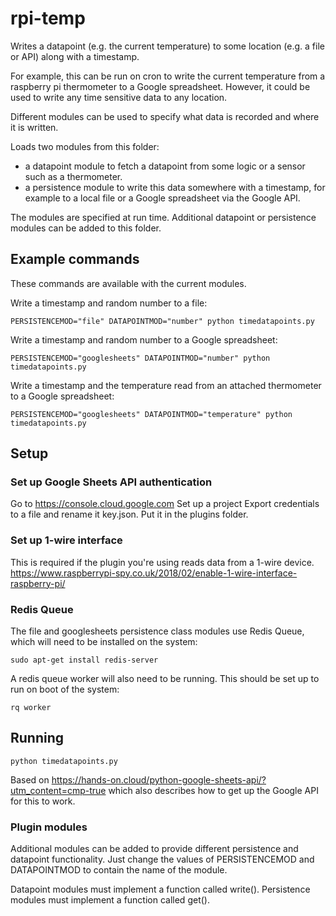 # rpi-temp

Writes a datapoint (e.g. the current temperature) to some location (e.g. a file
or API) along with a timestamp.

For example, this can be run on cron to write the current temperature from a
raspberry pi thermometer to a Google spreadsheet. However, it could be used to
write any time sensitive data to any location.

Different modules can be used to specify what data is recorded and where it is
written.

Loads two modules from this folder:
- a datapoint module to fetch a datapoint from some logic or a sensor such as a
thermometer.
- a persistence module to write this data somewhere with a timestamp, for
example to a local file or a Google spreadsheet via the Google API.

The modules are specified at run time. Additional datapoint or persistence
modules can be added to this folder.

## Example commands
These commands are available with the current modules.

Write a timestamp and random number to a file:

`PERSISTENCEMOD="file" DATAPOINTMOD="number" python timedatapoints.py`

Write a timestamp and random number to a Google spreadsheet:

`PERSISTENCEMOD="googlesheets" DATAPOINTMOD="number" python timedatapoints.py`

Write a timestamp and the temperature read from an attached thermometer to a
Google spreadsheet:

`PERSISTENCEMOD="googlesheets" DATAPOINTMOD="temperature" python timedatapoints.py`

## Setup

### Set up Google Sheets API authentication
Go to https://console.cloud.google.com
Set up a project
Export credentials to a file and rename it key.json. Put it in the plugins
folder.

### Set up 1-wire interface
This is required if the plugin you're using reads data from a 1-wire device.
https://www.raspberrypi-spy.co.uk/2018/02/enable-1-wire-interface-raspberry-pi/

### Redis Queue
The file and googlesheets persistence class modules use Redis Queue, which will
need to be installed on the system:

`sudo apt-get install redis-server`

A redis queue worker will also need to be running. This should be set up to run
on boot of the system:

`rq worker`

## Running
`python timedatapoints.py`

Based on https://hands-on.cloud/python-google-sheets-api/?utm_content=cmp-true
which also describes how to get up the Google API for this to work.

### Plugin modules
Additional modules can be added to provide different persistence and datapoint
functionality. Just change the values of PERSISTENCEMOD and DATAPOINTMOD to
contain the name of the module.

Datapoint modules must implement a function called write().
Persistence modules must implement a function called get().

